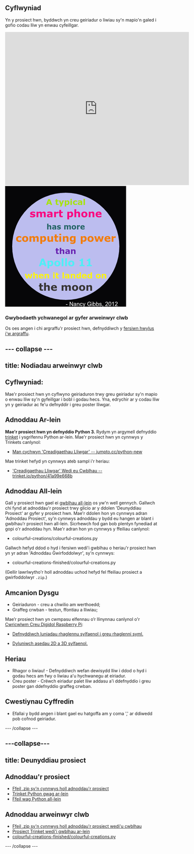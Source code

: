 ## Cyflwyniad

Yn y prosiect hwn, byddwch yn creu geiriadur o liwiau sy'n mapio'n galed i gofio codau lliw yn enwau cyfeillgar.

<div class="trinket">
  <iframe src="https://trinket.io/embed/python/97822f48b7?outputOnly=true&start=result" width="600" height="500" frameborder="0" marginwidth="0" marginheight="0" allowfullscreen>
  </iframe>
  <img src="images/colourful-finished.png">
</div>

### Gwybodaeth ychwanegol ar gyfer arweinwyr clwb

Os oes angen i chi argraffu'r prosiect hwn, defnyddiwch y [fersiwn hwylus i'w argraffu](https://projects.raspberrypi.org/en/projects/colourful-creations/print).

## \--- collapse \---

## title: Nodiadau arweinwyr clwb

## Cyflwyniad:

Mae'r prosiect hwn yn cyflwyno geiriaduron trwy greu geiriadur sy'n mapio o enwau lliw sy'n gyfeillgar i bobl i godau hecs. Yna, edrychir ar y codau lliw yn y geiriadur ac fe'u defnyddir i greu poster lliwgar.

## Adnoddau Ar-lein

**Mae'r prosiect hwn yn defnyddio Python 3.** Rydym yn argymell defnyddio [trinket](https://trinket.io/) i ysgrifennu Python ar-lein. Mae'r prosiect hwn yn cynnwys y Trinkets canlynol:

* [Man cychwyn 'Creadigaethau Lliwgar' -- jumpto.cc/python-new](http://jumpto.cc/python-new)

Mae trinket hefyd yn cynnwys ateb sampl i'r heriau:

* ['Creadigaethau Lliwgar' Wedi eu Cwblhau -- trinket.io/python/41a99e668b](https://trinket.io/python/97822f48b7)

## Adnoddau All-lein

Gall y prosiect hwn gael ei [gwblhau all-lein](https://www.codeclubprojects.org/en-GB/resources/python-working-offline/) os yw'n well gennych. Gallwch chi fynd at adnoddau'r prosiect trwy glicio ar y ddolen 'Deunyddiau Prosiect' ar gyfer y prosiect hwn. Mae'r ddolen hon yn cynnwys adran 'Adnoddau Prosiect', sy'n cynnwys adnoddau y bydd eu hangen ar blant i gwblhau'r prosiect hwn all-lein. Sicrhewch fod gan bob plentyn fynediad at gopi o'r adnoddau hyn. Mae'r adran hon yn cynnwys y ffeiliau canlynol:

* colourful-creations/colourful-creations.py

Gallwch hefyd ddod o hyd i fersiwn wedi'i gwblhau o heriau'r prosiect hwn yn yr adran 'Adnoddau Gwirfoddolwyr', sy'n cynnwys:

* colourful-creations-finished/colourful-creations.py

(Gellir lawrlwytho'r holl adnoddau uchod hefyd fel ffeiliau prosiect a gwirfoddolwyr `.zip`.)

## Amcanion Dysgu

* Geiriaduron - creu a chwilio am werthoedd;
* Graffeg crwban - testun, ffontiau a lliwiau;

Mae’r prosiect hwn yn cwmpasu elfennau o’r llinynnau canlynol o'r [Cwricwlwm Creu Digidol Raspberry Pi](http://rpf.io/curriculum):

* [Defnyddiwch luniadau rhaglennu sylfaenol i greu rhaglenni syml.](https://www.raspberrypi.org/curriculum/programming/creator)

* [Dyluniwch asedau 2D a 3D sylfaenol.](https://www.raspberrypi.org/curriculum/design/creator)

## Heriau

* Rhagor o liwiau! - Defnyddiwch wefan dewisydd lliw i ddod o hyd i godau hecs am fwy o liwiau a'u hychwanegu at eiriadur. 
* Creu poster - Crëwch eiriadur palet lliw addasu a'i ddefnyddio i greu poster gan ddefnyddio graffeg crwban. 

## Cwestiynau Cyffredin

* Efallai y bydd angen i blant gael eu hatgoffa am y coma ',' ar ddiwedd pob cofnod geiriadur. 

\--- /collapse \---

## \---collapse\---

## title: Deunyddiau prosiect

## Adnoddau'r prosiect

* [Ffeil .zip sy'n cynnwys holl adnoddau'r prosiect](resources/colourful-creations-project-resources.zip)
* [Trinket Python gwag ar-lein](http://jumpto.cc/python-new)
* [Ffeil wag Python all-lein](resources/new-new.py)

## Adnoddau arweinwyr clwb

* [Ffeil .zip sy'n cynnwys holl adnoddau'r prosiect wedi'u cwblhau](resources/colourful-creations-volunteer-resources.zip)
* [Prosiect Trinket wedi'i gwblhau ar-lein](https://trinket.io/python/97822f48b7)
* [colourful-creations-finished/colourful-creations.py](resources/colourful-creations-finished-colourful-creations.py)

\--- /collapse \---